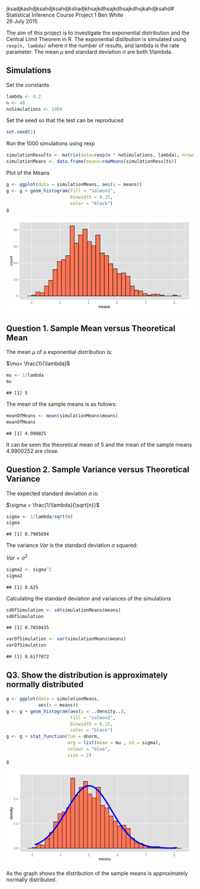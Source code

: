 jksadjkashdjksahdjksahdjkshadjkhsajkdhsajkdhsajkdhsjkahdjksahd# Statistical Inference Course Project 1
Ben White  
26 July 2015  




The aim of this project is to investigate the exponential distribution and the Central Limit Theorem in R. The exponential distibution is simulated using `rexp(n, lambda)` where $n$ the number of results, and lambda is the rate parameter. The mean $\mu$ and standard deviation $\sigma$ are both 1/lambda. 

## Simulations



Set the constants


```r
lambda <- 0.2 
n <- 40 
noSimulations <- 1000 
```

Set the seed so that the test can be reproduced


```r
set.seed(1)
```

Run the 1000 simulations using rexp


```r
simulationResults <- matrix(data=rexp(n * noSimulations, lambda), nrow=noSimulations)
simulationMeans <- data.frame(means=rowMeans(simulationResults))
```

Plot of the Means


```r
g <- ggplot(data = simulationMeans, aes(x = means))  
g <- g + geom_histogram(fill = "salmon1",
                        binwidth = 0.15,
                        color = "black") 
g
```

![](statisticalinference1_files/figure-html/unnamed-chunk-5-1.png) 

## Question 1. Sample Mean versus Theoretical Mean

The mean $\mu$ of a exponential distribution is:

$\mu= \frac{1}{\lambda}$ 


```r
mu <- 1/lambda
mu
```

```
## [1] 5
```

The mean of the sample means is as follows:


```r
meanOfMeans <- mean(simulationMeans$means)
meanOfMeans
```

```
## [1] 4.990025
```

It can be seen the theoretical mean of 5 and the mean of the sample means 4.9900252 are close.

## Question 2. Sample Variance versus Theoretical Variance

The expected standard deviation $\sigma$ is:

$\sigma = \frac{1/\lambda}{\sqrt{n}}$ 


```r
sigma <- 1/lambda/sqrt(n)
sigma
```

```
## [1] 0.7905694
```

The variance $Var$ is the standard deviation $\sigma$ squared:

$Var = \sigma^2$ 


```r
sigma2 <- sigma^2
sigma2
```

```
## [1] 0.625
```

Calculating the standard deviation and variances of the simulations


```r
sdOfSimulation <- sd(simulationMeans$means)
sdOfSimulation
```

```
## [1] 0.7859435
```

```r
varOfSimulation <- var(simulationMeans$means)
varOfSimulation
```

```
## [1] 0.6177072
```

## Q3. Show the distribution is approximately normally distributed


```r
g <- ggplot(data = simulationMeans,
            aes(x = means)) 
g <- g + geom_histogram(aes(y = ..density..),
                        fill = "salmon1", 
                        binwidth = 0.15,
                        color = "black")
g <- g + stat_function(fun = dnorm,
                       arg = list(mean = mu , sd = sigma),
                       colour = "blue",
                       size = 2)
g
```

![](statisticalinference1_files/figure-html/unnamed-chunk-11-1.png) 

As the graph shows the distribution of the sample means is approximately normally distributed.
